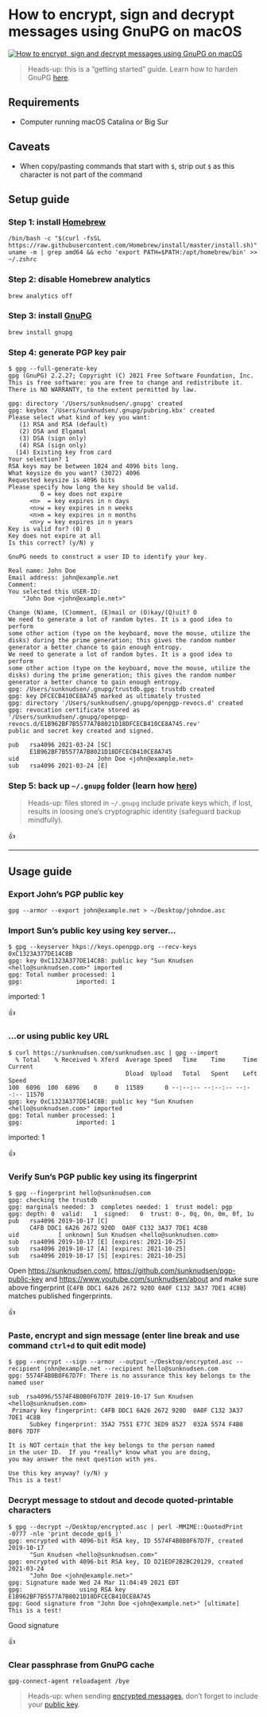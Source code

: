 <!--
Title: How to encrypt, sign and decrypt messages using GnuPG on macOS
Description: Learn how to encrypt, sign and decrypt messages using PGP on macOS.
Author: Sun Knudsen <https://github.com/sunknudsen>
Contributors: Sun Knudsen <https://github.com/sunknudsen>, Albert <https://github.com/farwel>
Reviewers:
Publication date: 2020-06-18T00:00:00.000Z
Listed: true
-->

# How to encrypt, sign and decrypt messages using GnuPG on macOS

[![How to encrypt, sign and decrypt messages using GnuPG on macOS](how-to-encrypt-sign-and-decrypt-messages-using-gnupg-on-macos.png)](https://www.youtube.com/watch?v=mE8fL5Fu8x8 "How to encrypt, sign and decrypt messages using GnuPG on macOS")

> Heads-up: this is a “getting started” guide. Learn how to harden GnuPG [here](../how-to-generate-and-air-gap-pgp-private-keys-using-gnupg-tails-and-yubikey).

## Requirements

- Computer running macOS Catalina or Big Sur

## Caveats

- When copy/pasting commands that start with `$`, strip out `$` as this character is not part of the command

## Setup guide

### Step 1: install [Homebrew](https://brew.sh/)

```shell
/bin/bash -c "$(curl -fsSL https://raw.githubusercontent.com/Homebrew/install/master/install.sh)"
uname -m | grep amd64 && echo 'export PATH=$PATH:/opt/homebrew/bin' >> ~/.zshrc
```

### Step 2: disable Homebrew analytics

```shell
brew analytics off
```

### Step 3: install [GnuPG](https://gnupg.org/)

```shell
brew install gnupg
```

### Step 4: generate PGP key pair

```console
$ gpg --full-generate-key
gpg (GnuPG) 2.2.27; Copyright (C) 2021 Free Software Foundation, Inc.
This is free software: you are free to change and redistribute it.
There is NO WARRANTY, to the extent permitted by law.

gpg: directory '/Users/sunknudsen/.gnupg' created
gpg: keybox '/Users/sunknudsen/.gnupg/pubring.kbx' created
Please select what kind of key you want:
   (1) RSA and RSA (default)
   (2) DSA and Elgamal
   (3) DSA (sign only)
   (4) RSA (sign only)
  (14) Existing key from card
Your selection? 1
RSA keys may be between 1024 and 4096 bits long.
What keysize do you want? (3072) 4096
Requested keysize is 4096 bits
Please specify how long the key should be valid.
         0 = key does not expire
      <n>  = key expires in n days
      <n>w = key expires in n weeks
      <n>m = key expires in n months
      <n>y = key expires in n years
Key is valid for? (0) 0
Key does not expire at all
Is this correct? (y/N) y

GnuPG needs to construct a user ID to identify your key.

Real name: John Doe
Email address: john@example.net
Comment:
You selected this USER-ID:
    "John Doe <john@example.net>"

Change (N)ame, (C)omment, (E)mail or (O)kay/(Q)uit? O
We need to generate a lot of random bytes. It is a good idea to perform
some other action (type on the keyboard, move the mouse, utilize the
disks) during the prime generation; this gives the random number
generator a better chance to gain enough entropy.
We need to generate a lot of random bytes. It is a good idea to perform
some other action (type on the keyboard, move the mouse, utilize the
disks) during the prime generation; this gives the random number
generator a better chance to gain enough entropy.
gpg: /Users/sunknudsen/.gnupg/trustdb.gpg: trustdb created
gpg: key DFCECB410CE8A745 marked as ultimately trusted
gpg: directory '/Users/sunknudsen/.gnupg/openpgp-revocs.d' created
gpg: revocation certificate stored as '/Users/sunknudsen/.gnupg/openpgp-revocs.d/E1B962BF7B5577A7B8021D18DFCECB410CE8A745.rev'
public and secret key created and signed.

pub   rsa4096 2021-03-24 [SC]
      E1B962BF7B5577A7B8021D18DFCECB410CE8A745
uid                      John Doe <john@example.net>
sub   rsa4096 2021-03-24 [E]
```

### Step 5: back up `~/.gnupg` folder (learn how [here](../how-to-back-up-and-encrypt-data-using-rsync-and-veracrypt-on-macos))

> Heads-up: files stored in `~/.gnupg` include private keys which, if lost, results in loosing one’s cryptographic identity (safeguard backup mindfully).

👍

---

## Usage guide

### Export John’s PGP public key

```shell
gpg --armor --export john@example.net > ~/Desktop/johndoe.asc
```

### Import Sun’s public key using key server…

```console
$ gpg --keyserver hkps://keys.openpgp.org --recv-keys 0xC1323A377DE14C8B
gpg: key 0xC1323A377DE14C8B: public key "Sun Knudsen <hello@sunknudsen.com>" imported
gpg: Total number processed: 1
gpg:               imported: 1
```

imported: 1

👍

### …or using public key URL

```console
$ curl https://sunknudsen.com/sunknudsen.asc | gpg --import
  % Total    % Received % Xferd  Average Speed   Time    Time     Time  Current
                                 Dload  Upload   Total   Spent    Left  Speed
100  6896  100  6896    0     0  11589      0 --:--:-- --:--:-- --:--:-- 11570
gpg: key 0xC1323A377DE14C8B: public key "Sun Knudsen <hello@sunknudsen.com>" imported
gpg: Total number processed: 1
gpg:               imported: 1
```

imported: 1

👍

### Verify Sun’s PGP public key using its fingerprint

```console
$ gpg --fingerprint hello@sunknudsen.com
gpg: checking the trustdb
gpg: marginals needed: 3  completes needed: 1  trust model: pgp
gpg: depth: 0  valid:   1  signed:   0  trust: 0-, 0q, 0n, 0m, 0f, 1u
pub   rsa4096 2019-10-17 [C]
      C4FB DDC1 6A26 2672 920D  0A0F C132 3A37 7DE1 4C8B
uid           [ unknown] Sun Knudsen <hello@sunknudsen.com>
sub   rsa4096 2019-10-17 [E] [expires: 2021-10-25]
sub   rsa4096 2019-10-17 [A] [expires: 2021-10-25]
sub   rsa4096 2019-10-17 [S] [expires: 2021-10-25]
```

Open https://sunknudsen.com/, https://github.com/sunknudsen/pgp-public-key and https://www.youtube.com/sunknudsen/about and make sure above fingerprint (`C4FB DDC1 6A26 2672 920D 0A0F C132 3A37 7DE1 4C8B`) matches published fingerprints.

👍

### Paste, encrypt and sign message (enter line break and use command `ctrl+d` to quit edit mode)

```console
$ gpg --encrypt --sign --armor --output ~/Desktop/encrypted.asc --recipient john@example.net --recipient hello@sunknudsen.com
gpg: 5574F4B0B0F67D7F: There is no assurance this key belongs to the named user

sub  rsa4096/5574F4B0B0F67D7F 2019-10-17 Sun Knudsen <hello@sunknudsen.com>
 Primary key fingerprint: C4FB DDC1 6A26 2672 920D  0A0F C132 3A37 7DE1 4C8B
      Subkey fingerprint: 35A2 7551 E77C 3ED9 8527  032A 5574 F4B0 B0F6 7D7F

It is NOT certain that the key belongs to the person named
in the user ID.  If you *really* know what you are doing,
you may answer the next question with yes.

Use this key anyway? (y/N) y
This is a test!
```

### Decrypt message to stdout and decode quoted-printable characters

```console
$ gpg --decrypt ~/Desktop/encrypted.asc | perl -MMIME::QuotedPrint -0777 -nle 'print decode_qp($_)'
gpg: encrypted with 4096-bit RSA key, ID 5574F4B0B0F67D7F, created 2019-10-17
      "Sun Knudsen <hello@sunknudsen.com>"
gpg: encrypted with 4096-bit RSA key, ID D21EDF2B2BC20129, created 2021-03-24
      "John Doe <john@example.net>"
gpg: Signature made Wed 24 Mar 11:04:49 2021 EDT
gpg:                using RSA key E1B962BF7B5577A7B8021D18DFCECB410CE8A745
gpg: Good signature from "John Doe <john@example.net>" [ultimate]
This is a test!
```

Good signature

👍

### Clear passphrase from GnuPG cache

```shell
gpg-connect-agent reloadagent /bye
```

> Heads-up: when sending [encrypted messages](#paste-encrypt-and-sign-message-enter-line-break-and-use-command-ctrld-to-quit-edit-mode), don’t forget to include your [public key](#export-johns-pgp-public-key).

